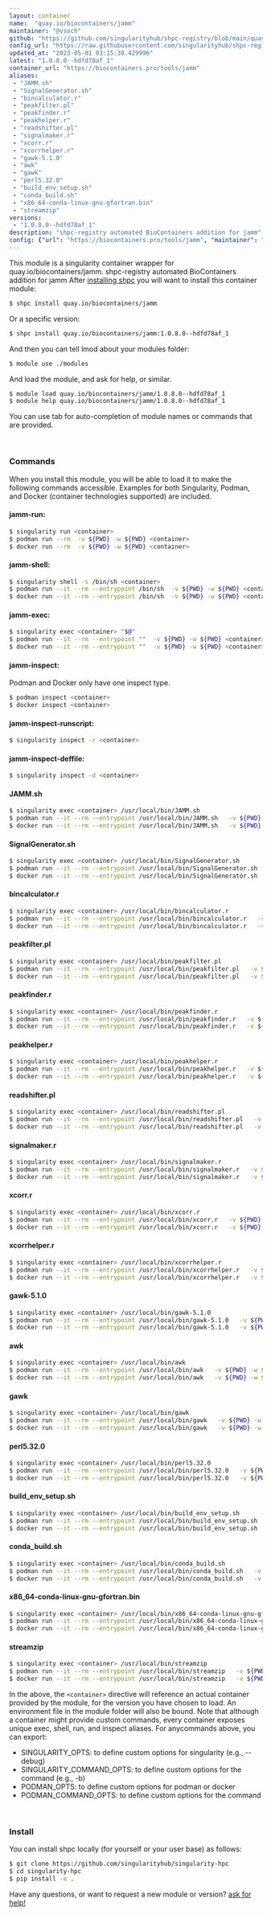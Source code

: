 ```yaml
---
layout: container
name:  "quay.io/biocontainers/jamm"
maintainer: "@vsoch"
github: "https://github.com/singularityhub/shpc-registry/blob/main/quay.io/biocontainers/jamm/container.yaml"
config_url: "https://raw.githubusercontent.com/singularityhub/shpc-registry/main/quay.io/biocontainers/jamm/container.yaml"
updated_at: "2023-05-01 03:15:38.429996"
latest: "1.0.8.0--hdfd78af_1"
container_url: "https://biocontainers.pro/tools/jamm"
aliases:
 - "JAMM.sh"
 - "SignalGenerator.sh"
 - "bincalculator.r"
 - "peakfilter.pl"
 - "peakfinder.r"
 - "peakhelper.r"
 - "readshifter.pl"
 - "signalmaker.r"
 - "xcorr.r"
 - "xcorrhelper.r"
 - "gawk-5.1.0"
 - "awk"
 - "gawk"
 - "perl5.32.0"
 - "build_env_setup.sh"
 - "conda_build.sh"
 - "x86_64-conda-linux-gnu-gfortran.bin"
 - "streamzip"
versions:
 - "1.0.8.0--hdfd78af_1"
description: "shpc-registry automated BioContainers addition for jamm"
config: {"url": "https://biocontainers.pro/tools/jamm", "maintainer": "@vsoch", "description": "shpc-registry automated BioContainers addition for jamm", "latest": {"1.0.8.0--hdfd78af_1": "sha256:515a2fcf19f1976119cf8e26ecd0c9130a5303bbff9b79dcb038c31f05b46c7e"}, "tags": {"1.0.8.0--hdfd78af_1": "sha256:515a2fcf19f1976119cf8e26ecd0c9130a5303bbff9b79dcb038c31f05b46c7e"}, "docker": "quay.io/biocontainers/jamm", "aliases": {"JAMM.sh": "/usr/local/bin/JAMM.sh", "SignalGenerator.sh": "/usr/local/bin/SignalGenerator.sh", "bincalculator.r": "/usr/local/bin/bincalculator.r", "peakfilter.pl": "/usr/local/bin/peakfilter.pl", "peakfinder.r": "/usr/local/bin/peakfinder.r", "peakhelper.r": "/usr/local/bin/peakhelper.r", "readshifter.pl": "/usr/local/bin/readshifter.pl", "signalmaker.r": "/usr/local/bin/signalmaker.r", "xcorr.r": "/usr/local/bin/xcorr.r", "xcorrhelper.r": "/usr/local/bin/xcorrhelper.r", "gawk-5.1.0": "/usr/local/bin/gawk-5.1.0", "awk": "/usr/local/bin/awk", "gawk": "/usr/local/bin/gawk", "perl5.32.0": "/usr/local/bin/perl5.32.0", "build_env_setup.sh": "/usr/local/bin/build_env_setup.sh", "conda_build.sh": "/usr/local/bin/conda_build.sh", "x86_64-conda-linux-gnu-gfortran.bin": "/usr/local/bin/x86_64-conda-linux-gnu-gfortran.bin", "streamzip": "/usr/local/bin/streamzip"}}
---
```


This module is a singularity container wrapper for quay.io/biocontainers/jamm.
shpc-registry automated BioContainers addition for jamm
After [installing shpc](#install) you will want to install this container module:


```bash
$ shpc install quay.io/biocontainers/jamm
```

Or a specific version:

```bash
$ shpc install quay.io/biocontainers/jamm:1.0.8.0--hdfd78af_1
```

And then you can tell lmod about your modules folder:

```bash
$ module use ./modules
```

And load the module, and ask for help, or similar.

```bash
$ module load quay.io/biocontainers/jamm/1.0.8.0--hdfd78af_1
$ module help quay.io/biocontainers/jamm/1.0.8.0--hdfd78af_1
```

You can use tab for auto-completion of module names or commands that are provided.

<br>

### Commands

When you install this module, you will be able to load it to make the following commands accessible.
Examples for both Singularity, Podman, and Docker (container technologies supported) are included.

#### jamm-run:

```bash
$ singularity run <container>
$ podman run --rm  -v ${PWD} -w ${PWD} <container>
$ docker run --rm  -v ${PWD} -w ${PWD} <container>
```

#### jamm-shell:

```bash
$ singularity shell -s /bin/sh <container>
$ podman run --it --rm --entrypoint /bin/sh  -v ${PWD} -w ${PWD} <container>
$ docker run --it --rm --entrypoint /bin/sh  -v ${PWD} -w ${PWD} <container>
```

#### jamm-exec:

```bash
$ singularity exec <container> "$@"
$ podman run --it --rm --entrypoint ""  -v ${PWD} -w ${PWD} <container> "$@"
$ docker run --it --rm --entrypoint ""  -v ${PWD} -w ${PWD} <container> "$@"
```

#### jamm-inspect:

Podman and Docker only have one inspect type.

```bash
$ podman inspect <container>
$ docker inspect <container>
```

#### jamm-inspect-runscript:

```bash
$ singularity inspect -r <container>
```

#### jamm-inspect-deffile:

```bash
$ singularity inspect -d <container>
```


#### JAMM.sh

```bash
$ singularity exec <container> /usr/local/bin/JAMM.sh
$ podman run --it --rm --entrypoint /usr/local/bin/JAMM.sh   -v ${PWD} -w ${PWD} <container> -c " $@"
$ docker run --it --rm --entrypoint /usr/local/bin/JAMM.sh   -v ${PWD} -w ${PWD} <container> -c " $@"
```


#### SignalGenerator.sh

```bash
$ singularity exec <container> /usr/local/bin/SignalGenerator.sh
$ podman run --it --rm --entrypoint /usr/local/bin/SignalGenerator.sh   -v ${PWD} -w ${PWD} <container> -c " $@"
$ docker run --it --rm --entrypoint /usr/local/bin/SignalGenerator.sh   -v ${PWD} -w ${PWD} <container> -c " $@"
```


#### bincalculator.r

```bash
$ singularity exec <container> /usr/local/bin/bincalculator.r
$ podman run --it --rm --entrypoint /usr/local/bin/bincalculator.r   -v ${PWD} -w ${PWD} <container> -c " $@"
$ docker run --it --rm --entrypoint /usr/local/bin/bincalculator.r   -v ${PWD} -w ${PWD} <container> -c " $@"
```


#### peakfilter.pl

```bash
$ singularity exec <container> /usr/local/bin/peakfilter.pl
$ podman run --it --rm --entrypoint /usr/local/bin/peakfilter.pl   -v ${PWD} -w ${PWD} <container> -c " $@"
$ docker run --it --rm --entrypoint /usr/local/bin/peakfilter.pl   -v ${PWD} -w ${PWD} <container> -c " $@"
```


#### peakfinder.r

```bash
$ singularity exec <container> /usr/local/bin/peakfinder.r
$ podman run --it --rm --entrypoint /usr/local/bin/peakfinder.r   -v ${PWD} -w ${PWD} <container> -c " $@"
$ docker run --it --rm --entrypoint /usr/local/bin/peakfinder.r   -v ${PWD} -w ${PWD} <container> -c " $@"
```


#### peakhelper.r

```bash
$ singularity exec <container> /usr/local/bin/peakhelper.r
$ podman run --it --rm --entrypoint /usr/local/bin/peakhelper.r   -v ${PWD} -w ${PWD} <container> -c " $@"
$ docker run --it --rm --entrypoint /usr/local/bin/peakhelper.r   -v ${PWD} -w ${PWD} <container> -c " $@"
```


#### readshifter.pl

```bash
$ singularity exec <container> /usr/local/bin/readshifter.pl
$ podman run --it --rm --entrypoint /usr/local/bin/readshifter.pl   -v ${PWD} -w ${PWD} <container> -c " $@"
$ docker run --it --rm --entrypoint /usr/local/bin/readshifter.pl   -v ${PWD} -w ${PWD} <container> -c " $@"
```


#### signalmaker.r

```bash
$ singularity exec <container> /usr/local/bin/signalmaker.r
$ podman run --it --rm --entrypoint /usr/local/bin/signalmaker.r   -v ${PWD} -w ${PWD} <container> -c " $@"
$ docker run --it --rm --entrypoint /usr/local/bin/signalmaker.r   -v ${PWD} -w ${PWD} <container> -c " $@"
```


#### xcorr.r

```bash
$ singularity exec <container> /usr/local/bin/xcorr.r
$ podman run --it --rm --entrypoint /usr/local/bin/xcorr.r   -v ${PWD} -w ${PWD} <container> -c " $@"
$ docker run --it --rm --entrypoint /usr/local/bin/xcorr.r   -v ${PWD} -w ${PWD} <container> -c " $@"
```


#### xcorrhelper.r

```bash
$ singularity exec <container> /usr/local/bin/xcorrhelper.r
$ podman run --it --rm --entrypoint /usr/local/bin/xcorrhelper.r   -v ${PWD} -w ${PWD} <container> -c " $@"
$ docker run --it --rm --entrypoint /usr/local/bin/xcorrhelper.r   -v ${PWD} -w ${PWD} <container> -c " $@"
```


#### gawk-5.1.0

```bash
$ singularity exec <container> /usr/local/bin/gawk-5.1.0
$ podman run --it --rm --entrypoint /usr/local/bin/gawk-5.1.0   -v ${PWD} -w ${PWD} <container> -c " $@"
$ docker run --it --rm --entrypoint /usr/local/bin/gawk-5.1.0   -v ${PWD} -w ${PWD} <container> -c " $@"
```


#### awk

```bash
$ singularity exec <container> /usr/local/bin/awk
$ podman run --it --rm --entrypoint /usr/local/bin/awk   -v ${PWD} -w ${PWD} <container> -c " $@"
$ docker run --it --rm --entrypoint /usr/local/bin/awk   -v ${PWD} -w ${PWD} <container> -c " $@"
```


#### gawk

```bash
$ singularity exec <container> /usr/local/bin/gawk
$ podman run --it --rm --entrypoint /usr/local/bin/gawk   -v ${PWD} -w ${PWD} <container> -c " $@"
$ docker run --it --rm --entrypoint /usr/local/bin/gawk   -v ${PWD} -w ${PWD} <container> -c " $@"
```


#### perl5.32.0

```bash
$ singularity exec <container> /usr/local/bin/perl5.32.0
$ podman run --it --rm --entrypoint /usr/local/bin/perl5.32.0   -v ${PWD} -w ${PWD} <container> -c " $@"
$ docker run --it --rm --entrypoint /usr/local/bin/perl5.32.0   -v ${PWD} -w ${PWD} <container> -c " $@"
```


#### build_env_setup.sh

```bash
$ singularity exec <container> /usr/local/bin/build_env_setup.sh
$ podman run --it --rm --entrypoint /usr/local/bin/build_env_setup.sh   -v ${PWD} -w ${PWD} <container> -c " $@"
$ docker run --it --rm --entrypoint /usr/local/bin/build_env_setup.sh   -v ${PWD} -w ${PWD} <container> -c " $@"
```


#### conda_build.sh

```bash
$ singularity exec <container> /usr/local/bin/conda_build.sh
$ podman run --it --rm --entrypoint /usr/local/bin/conda_build.sh   -v ${PWD} -w ${PWD} <container> -c " $@"
$ docker run --it --rm --entrypoint /usr/local/bin/conda_build.sh   -v ${PWD} -w ${PWD} <container> -c " $@"
```


#### x86_64-conda-linux-gnu-gfortran.bin

```bash
$ singularity exec <container> /usr/local/bin/x86_64-conda-linux-gnu-gfortran.bin
$ podman run --it --rm --entrypoint /usr/local/bin/x86_64-conda-linux-gnu-gfortran.bin   -v ${PWD} -w ${PWD} <container> -c " $@"
$ docker run --it --rm --entrypoint /usr/local/bin/x86_64-conda-linux-gnu-gfortran.bin   -v ${PWD} -w ${PWD} <container> -c " $@"
```


#### streamzip

```bash
$ singularity exec <container> /usr/local/bin/streamzip
$ podman run --it --rm --entrypoint /usr/local/bin/streamzip   -v ${PWD} -w ${PWD} <container> -c " $@"
$ docker run --it --rm --entrypoint /usr/local/bin/streamzip   -v ${PWD} -w ${PWD} <container> -c " $@"
```



In the above, the `<container>` directive will reference an actual container provided
by the module, for the version you have chosen to load. An environment file in the
module folder will also be bound. Note that although a container
might provide custom commands, every container exposes unique exec, shell, run, and
inspect aliases. For anycommands above, you can export:

 - SINGULARITY_OPTS: to define custom options for singularity (e.g., --debug)
 - SINGULARITY_COMMAND_OPTS: to define custom options for the command (e.g., -b)
 - PODMAN_OPTS: to define custom options for podman or docker
 - PODMAN_COMMAND_OPTS: to define custom options for the command

<br>

### Install

You can install shpc locally (for yourself or your user base) as follows:

```bash
$ git clone https://github.com/singularityhub/singularity-hpc
$ cd singularity-hpc
$ pip install -e .
```

Have any questions, or want to request a new module or version? [ask for help!](https://github.com/singularityhub/singularity-hpc/issues)